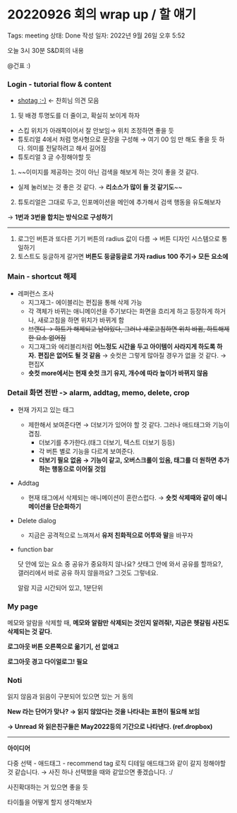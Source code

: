 # 20220926 회의 wrap up / 할 얘기

Tags: meeting
상태: Done
작성 일자: 2022년 9월 26일 오후 5:52

오늘 3시 30분 S&D회의 내용

@건표 :) 

### Login - tutorial flow & content

- [shotag :-)](https://www.notion.so/shotag-9e0e43147a7f43f598a6e8b5fe295188) ← 찬희님 의견 모음

1. 뒷 배경 투명도를 더 줄이고, 확실히 보이게 하자
- 스킵 위치가 아래쪽이어서 잘 안보임→ 위치 조정하면 좋을 듯
- 튜토리얼 4에서 처럼 명사형으로 문장을 구성해 → 여기 00 임 만 해도 좋을 듯 하다. 의미를 전달하려고 해서 길어짐
- 튜토리얼 3 글 수정해야할 듯
1. ~~이미지를 제공하는 것이 아닌 검색을 해보게 하는 것이 좋을 것 같다.
- 실제 눌러보는 것 좋은 것 같다. → **리소스가 많이 들 것 같기도**~~
2. 튜토리얼은 그대로 두고, 인포메이션을 메인에 추가해서 검색 행동을 유도해보자

→ **1번과 3번을 합치는 방식으로 구성하기**

---

1. 로그인 버튼과 또다른 기기 버튼의 radius 값이 다름 → 버튼 디자인 시스템으로 통일하기
2. 토스트도 둥글하게 갈거면 **버튼도 둥글둥글로 가자 radius 100 주기→ 모든 요소에** 

### Main - shortcut 해제

- 레퍼런스 조사
    - 지그재그- 에이블리는 편집을 통해 삭제 가능
    - 각 객체가 바뀌는 애니메이션을 주기보다는 화면을 흐리게 하고 등장하게 하거나, 새로고침을 하면 위치가 바뀌게 함
    - ~~브랜디 → 하트가 해제되고 남아있다, 그러나 새로고침하면 위치 바뀜, 하트해제한 요소 없어짐~~
    - 지그재그와 에리블리처럼 **어느정도 시간을 두고 아이템이 사라지게 하도록 하자.**
    **편집은 없어도 될 것 같음** → 숏컷은 그렇게 많아질 경우가 없을 것 같다. → 편집X
    - **숏컷 more에서는 현재 숏컷 크기 유지, 개수에 따라 높이가 바뀌지 않음**

### Detail 화면 전반 -> alarm, addtag, memo, delete, crop

- 현재 가지고 있는 태그
    - 제한해서 보여준다면 → 더보기가 있어야 할 것 같다. 그러나 애드태그와 기능이 겹침.
        - 더보기를 추가한다.(태그 더보기, 텍스트 더보기 등등)
        - 각 버튼 별로 기능을 다르게 보여준다.
        - **더보기 필요 없음 → 기능이 같고, 오버스크롤이 있음, 태그를 더 원하면 추가하는 행동으로 이어질 것임**
- Addtag
    - 현재 태그에서 삭제되는 애니메이션이 혼란스럽다. → **숏컷 삭제때와 같이 애니메이션을 단순화하기**
- Delete dialog
    - 지금은 공격적으로 느껴져서 **유저 친화적으로 어투와 말**을 바꾸자
- function bar
    
    닷 안에 있는 요소 중 공유가 중요하지 않나요?
    샷태그 안에 와서 공유를 할까요?, 갤러리에서 바로 공유 하지 않을까요?
    그것도 그렇네요.
    
    알람 지금 시간되어 있고, 1분단위
    

### My page

메모와 알람을 삭제할 때, **메모와 알람만 삭제되는 것인지 알려줘!, 지금은 헷갈림 사진도 삭제되는 것 같다.**

**로그아웃 버튼 오른쪽으로 옮기기, 선 없애고**

**로그아웃 경고 다이얼로그! 필요** 

### Noti

읽지 않음과 읽음이 구분되어 있으면 있는 거 동의

**New 라는 단어가 맞나? → 읽지 않았다는 것을 나타내는 표현이 필요해 보임**

**→ Unread 와 읽은친구들은  May2022등의 기간으로 나타낸다. (ref.dropbox)**

---

**아이디어** 

다중 선택 - 애드태그 - recommend tag 로직 디테일 애드태그와 같이 갈지 정해야할 것 같습니다.
→ 사진 하나 선택했을 때와 같았으면 좋겠습니다. :/

사진확대하는 거 있으면 좋을 듯

타이틀을 어떻게 할지 생각해보자